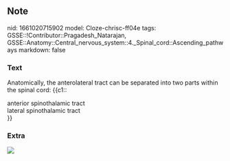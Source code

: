## Note
nid: 1661020715902
model: Cloze-chrisc-ff04e
tags: GSSE::!Contributor::Pragadesh_Natarajan, GSSE::Anatomy::Central_nervous_system::4._Spinal_cord::Ascending_pathways
markdown: false

### Text
Anatomically, the anterolateral tract can be separated into two
parts within the spinal cord: {{c1::
<div>
  anterior spinothalamic tract
</div>
<div>
  lateral spinothalamic tract
</div>
<div>
  <span style="color: var(--text-fg);">}}</span>
</div>

### Extra
<img src="Spinal_cord_tracts_-_English.svg">

